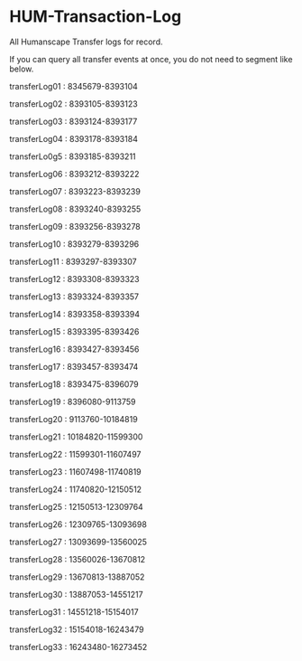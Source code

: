 # HUM-Transaction-Log
All Humanscape Transfer logs for record.

If you can query all transfer events at once, you do not need to segment like below.

transferLog01 : 8345679-8393104

transferLog02 : 8393105-8393123

transferLog03 : 8393124-8393177

transferLog04 : 8393178-8393184

transferLo0g5 : 8393185-8393211

transferLog06 : 8393212-8393222

transferLog07 : 8393223-8393239

transferLog08 : 8393240-8393255

transferLog09 : 8393256-8393278

transferLog10 : 8393279-8393296

transferLog11 : 8393297-8393307

transferLog12 : 8393308-8393323

transferLog13 : 8393324-8393357

transferLog14 : 8393358-8393394

transferLog15 : 8393395-8393426

transferLog16 : 8393427-8393456

transferLog17 : 8393457-8393474

transferLog18 : 8393475-8396079

transferLog19 : 8396080-9113759

transferLog20 : 9113760-10184819

transferLog21 : 10184820-11599300

transferLog22 : 11599301-11607497

transferLog23 : 11607498-11740819

transferLog24 : 11740820-12150512

transferLog25 : 12150513-12309764

transferLog26 : 12309765-13093698

transferLog27 : 13093699-13560025

transferLog28 : 13560026-13670812

transferLog29 : 13670813-13887052

transferLog30 : 13887053-14551217

transferLog31 : 14551218-15154017

transferLog32 : 15154018-16243479

transferLog33 : 16243480-16273452
